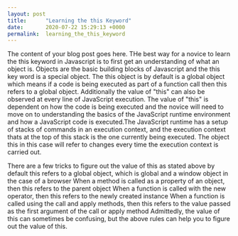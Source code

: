 ```yaml
---
layout: post
title:      "Learning the this Keyword"
date:       2020-07-22 15:29:13 +0000
permalink:  learning_the_this_keyword
---
```



The content of your blog post goes here.
THe best way for a novice to learn the this keyword in Javascript is to first get an understanding of what an object is.
Objects are the basic building blocks of Javascript and the this key word is a special object. The this object is by default is a global object which means if a code is being executed as part of a function call then this refers to a global object.
Additionally the value of "this" can also be observed at every line of JavaScript execution. The value of "this" is dependent on how the code is being executed and the novice will need to move on to understanding the basics of the JavaScript runtime environment and how a JavaScript code is executed.The JavaScript runtime has a setup of stacks of commands in an execution context, and the execution context thats at the top of this stack is the one currently being executed. The object this in this case will refer to changes every time the execution context is carried out.

There are a few tricks to figure out the value of this
as stated above by default this refers to a global object, which is global  and a window object in the case of a browser
When a method is called as a property of an object, then this refers to the parent object
When a function is called with the new operator, then this refers to the newly created instance
When a function is called using the call and apply methods, then this refers to the value passed as the first argument of the call or apply method
Admittedly, the value of this can sometimes be confusing, but the above rules can help you to figure out the value of this.

